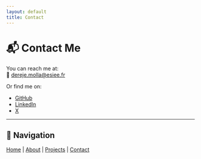 ```yaml
---
layout: default
title: Contact
---
```


# 📬 Contact Me

You can reach me at:  
📧 [dereje.molla@esiee.fr](mailto:dereje.molla@esiee.fr)  

Or find me on:  
- [GitHub](https://github.com/derejemm)  
- [LinkedIn](https://linkedin.com/in/dereje-mechal-molla-963a6162)  
- [X](https://x.com/dere1223)  

---

## 🔗 Navigation
[Home](/) | [About](about.md) | [Projects](projects.md) | [Contact](contact.md)
